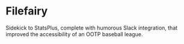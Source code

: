 # Filefairy

Sidekick to StatsPlus, complete with humorous Slack integration, that improved
the accessibility of an OOTP baseball league.
